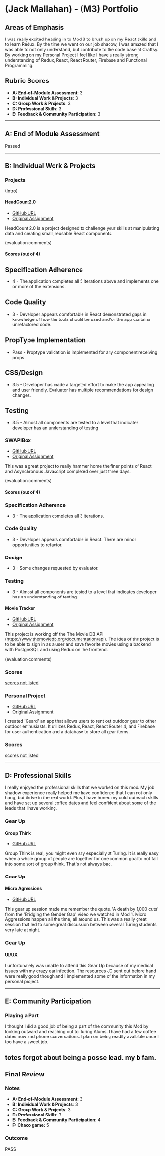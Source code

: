 # (Jack Mallahan) - (M3) Portfolio

## Areas of Emphasis

 I was really excited heading in to Mod 3 to brush up on my React skills and to learn Redux. By the time we went on our job shadow, I was amazed that I was able to not only understand, but contribute to the code base at Craftsy. By working on my Personal Project I feel like I have a really strong understanding of Redux, React, React Router, Firebase and Functional Programming.

## Rubric Scores

 * **A: End-of-Module Assessment**: 3
 * **B: Individual Work & Projects**: 3
 * **C: Group Work & Projects**: 3
 * **D: Professional Skills**: 3
 * **E: Feedback & Community Participation**: 3

 -----------------------

## A: End of Module Assessment

 Passed

 -----------------------

## B: Individual Work & Projects

### Projects

 (Intro)

#### HeadCount2.0

 * [GitHub URL](https://github.com/jackmallahan/headcount2.0)
 * [Original Assignment](https://github.com/turingschool-examples/headcount2.0)

 HeadCount 2.0 is a project designed to challenge your skills at manipulating data and creating small, reusable React components.

 (evaluation comments)

#### Scores (out of 4)

## Specification Adherence

 - 4 - The application completes all 5 iterations above and implements one or more of the extensions.

## Code Quality

 - 3 - Developer appears comfortable in React demonstrated gaps in knowledge of how the tools should be used and/or the app contains unrefactored code.

## PropType Implementation

 - Pass - Proptype validation is implemented for any component receiving props.

## CSS/Design

 - 3.5 - Developer has made a targeted effort to make the app appealing and user friendly. Evaluator has multiple recommendations for design changes.

## Testing

 - 3.5 - Almost all components are tested to a level that indicates developer has an understanding of testing

### SWAPIBox

 * [GitHub URL](https://github.com/anajauregui/SWAPI-box)
 * [Original Assignment](http://frontend.turing.io/projects/swapi-box.html)

 This was a great project to really hammer home the finer points of React and Asynchronous Javascript completed over just three days.

 (evaluation comments)

#### Scores (out of 4)

### Specification Adherence

 - 3 - The application completes all 3 iterations.

### Code Quality

 - 3 - Developer appears comfortable in React. There are minor opportunities to refactor.

### Design

 - 3 - Some changes requested by evaluator.

### Testing

 - 3 - Almost all components are tested to a level that indicates developer has an understanding of testing

#### Movie Tracker

 * [GitHub URL](https://github.com/jbexx/Movie-Tracker)
 * [Original Assignment](https://github.com/turingschool-examples/movie-tracker)

 This project is working off the The Movie DB API (https://www.themoviedb.org/documentation/api). The idea of the project is to be able to sign in as a user and save favorite movies using a backend with PostgreSQL and using Redux on the frontend.

 (evaluation comments)

### Scores

   [scores not listed](https://github.com/turingschool/front-end-submissions-public/tree/master/1705/mod-3/movie-tracker)


### Personal Project

 * [GitHub URL](https://github.com/jackmallahan/geard)
 * [Original Assignment](http://frontend.turing.io/projects/self-directed-project.html)

I created 'Geard' an app that allows users to rent out outdoor gear to other outdoor enthusiasts. It utilizes Redux, React, React Router 4, and Firebase for user authentication and a database to store all gear items.

### Scores

  [scores not listed](https://github.com/turingschool/front-end-submissions-public/tree/master/1705/mod-3/personal-project/jack-mallahan)

 -----------------------

## D: Professional Skills

   I really enjoyed the professional skills that we worked on this mod. My job shadow experience really helped me have confidence that I can not only hang, but thrive in the real world. Plus, I have honed my cold outreach skills and have set up several coffee dates and feel confident about some of the leads that I have working.

### Gear Up
#### Group Think

 * [GitHub URL](https://github.com/turingschool/gear-up/blob/master/groupthink.md)

 Group Think is real, you might even say especially at Turing. It is really easy when a whole group of people are together for one common goal to not fall into some sort of group think. That's not always bad.


### Gear Up
#### Micro Agressions

 * [GitHub URL](https://github.com/turingschool/gear-up/blob/master/microaggressions_group1.md)

This gear up session made me remember the quote, 'A death by 1,000 cuts' from the 'Bridging the Gender Gap' video we watched in Mod 1. Micro Aggressions happen all the time, all around us. This was a really great session that led to some great discussion between several Turing students very late at night.


### Gear Up
#### UI/UX

I unfortunately was unable to attend this Gear Up because of my medical issues with my crazy ear infection. The resources JC sent out before hand were really good though and I implemented some of the information in my personal project.

 -----------------------

## E: Community Participation

### Playing a Part

I thought I did a good job of being a part of the community this Mod by looking outward and reaching out to Turing Alums. I have had a few coffee dates now and phone conversations. I plan on being readily available once I too have a sweet job.

totes forgot about being a posse lead. my b fam.
 -----------------------


## Final Review

### Notes

 * **A: End-of-Module Assessment**: 3
 * **B: Individual Work & Projects**: 3
 * **C: Group Work & Projects**: 3
 * **D: Professional Skills**: 3
 * **E: Feedback & Community Participation**: 4
 * **F: Chaco game:** 5
 
### Outcome

PASS

